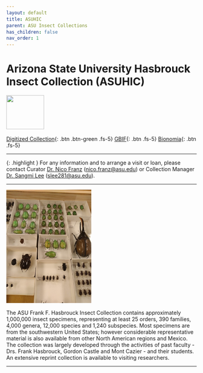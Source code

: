 ```yaml
---
layout: default
title: ASUHIC
parent: ASU Insect Collections
has_children: false
nav_order: 1
---
```


# Arizona State University Hasbrouck Insect Collection (ASUHIC)

<img src="https://serv.biokic.asu.edu/ecdysis/content/collicon/asu-asuhic.jpg" alt="" width="100" height="90"> 

[Digitized Collection](https://serv.biokic.asu.edu/ecdysis/collections/misc/collprofiles.php?collid=1){: .btn .btn-green .fs-5}  [GBIF](https://www.gbif.org/dataset/750b7bfc-3577-4b26-8aaf-3e4be9f0d639){: .btn .fs-5} [Bionomia](https://bionomia.net/dataset/750b7bfc-3577-4b26-8aaf-3e4be9f0d639){: .btn .fs-5} 

---

{: .highlight }
For any information and to arrange a visit or loan, please contact Curator [Dr. Nico Franz](https://search.asu.edu/profile/1804402) (nico.franz@asu.edu) or Collection Manager [Dr. Sangmi Lee](https://search.asu.edu/profile/1876693) (slee281@asu.edu).

---

<img src="https://github.com/asucollections/asucollections.github.io/blob/main/static/ASUHIC_Scarabaeidae.jpeg?raw=true" alt="ASUHIC" height= "300"> 

The ASU Frank F. Hasbrouck Insect Collection contains approximately 1,000,000 insect specimens, representing at least 25 orders, 390 families, 4,000 genera, 12,000 species and 1,240 subspecies. Most specimens are from the southwestern United States; however considerable representative material is also available from other North American regions and Mexico. The collection was largely developed through the activities of past faculty - Drs. Frank Hasbrouck, Gordon Castle and Mont Cazier - and their students. An extensive reprint collection is available to visiting researchers. 

---

